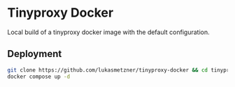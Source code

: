# Tinyproxy Docker

Local build of a tinyproxy docker image with the default configuration.

## Deployment
``` bash
git clone https://github.com/lukasmetzner/tinyproxy-docker && cd tinyproxy-docker && git submodule update && docker compose build
docker compose up -d
```

